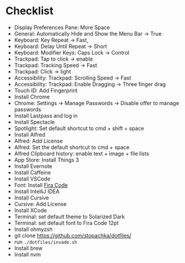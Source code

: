 # Checklist

- Display Preferences Pane: More Space
- General: Automatically Hide and Show the Menu Bar -> True
- Keyboard: Key Repeat -> Fast,
- Keyboard: Delay Until Repeat -> Short
- Keyboard: Modifier Keys: Caps Lock -> Control
- Trackpad: Tap to click -> enable
- Trackpad: Tracking Speed -> Fast
- Trackpad: Click -> light
- Accessibility: Trackpad: Scrolling Speed -> Fast
- Accessibility: Trackpad: Enable Dragging -> Three finger drag
- Touch ID: Add Fingerprint
- Install Chrome
- Chrome: Settings -> Manage Passwords -> Disable offer to manage passwords
- Install Lastpass and log in
- Install Spectacle
- Spotlight: Set default shortcut to cmd + shift + space
- Install Alfred
- Alfred: Add License
- Alfred: Set the default shortcut to cmd + space
- Alfred Clipboard history: enable text + image + file lists
- App Store: Install Things 3
- Install Evernote
- Install Caffeine
- Install VSCode
- Font: Install [Fira Code](https://github.com/tonsky/FiraCode)
- Install IntelliJ IDEA
- Install Cursive
- Cursive: Add License
- Install XCode
- Terminal: set default theme to Solarized Dark
- Terminal: set default font to Fira Code 12pt
- Install ohmyzsh
- git clone https://github.com/stopachka/dotfiles/
- run `./dotfiles/invade.sh`
- Install brew
- Install nvm
